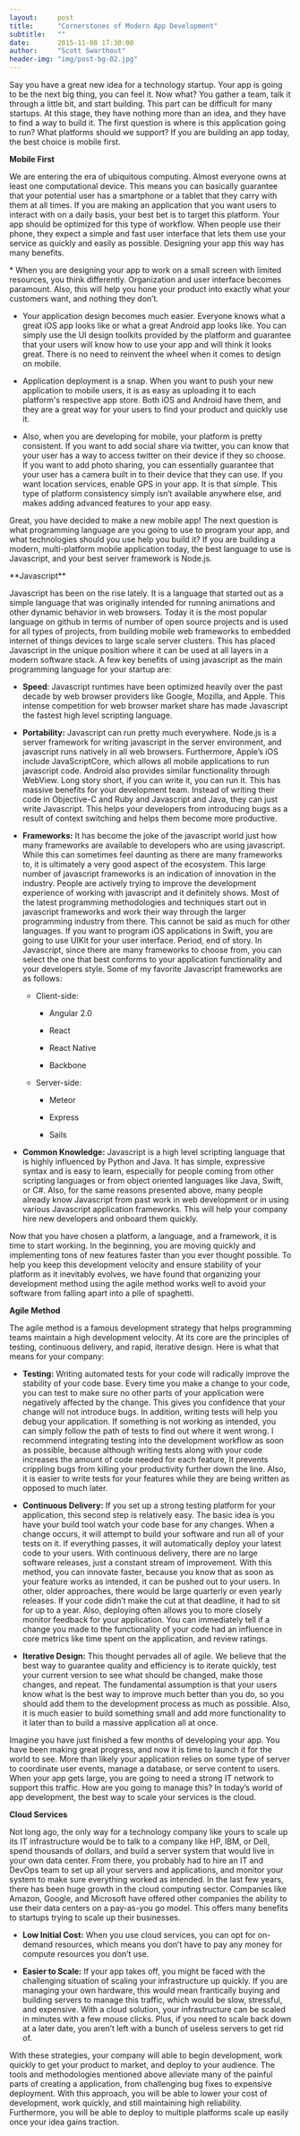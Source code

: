 ```yaml
---
layout:     post
title:      "Cornerstones of Modern App Development"
subtitle:   ""
date:       2015-11-08 17:30:00
author:     "Scott Swarthout"
header-img: "img/post-bg-02.jpg"
---
```


<p>
	Say you have a great new idea for a technology startup. Your app is going to be the next big thing, you can feel it. Now what? You gather a team, talk it through a little bit, and start building. This part can be difficult for many startups. At this stage, they have nothing more than an idea, and they have to find a way to build it. The first question is where is this application going to run? What platforms should we support? If you are building an app today, the best choice is mobile first.
  </p>

**Mobile First**
<p>
	We are entering the era of ubiquitous computing. Almost everyone owns at least one computational device. This means you can basically guarantee that your potential user has a smartphone or a tablet that they carry with them at all times. If you are making an application that you want users to interact with on a daily basis, your best bet is to target this platform. Your app should be optimized for this type of workflow. When people use their phone, they expect a simple and fast user interface that lets them use your service as quickly and easily as possible. Designing your app this way has many benefits.
</p>
* When you are designing your app to work on a small screen with limited resources, you think differently. Organization and user interface becomes paramount. Also, this will help you hone your product into exactly what your customers want, and nothing they don’t.

* Your application design becomes much easier. Everyone knows what a great iOS app looks like or what a great Android app looks like. You can simply use the UI design toolkits provided by the platform and guarantee that your users will know how to use your app and will think it looks great. There is no need to reinvent the wheel when it comes to design on mobile.

* Application deployment is a snap. When you want to push your new application to mobile users, it is as easy as uploading it to each platform's respective app store. Both iOS and Android have them, and they are a great way for your users to find your product and quickly use it.

* Also, when you are developing for mobile, your platform is pretty consistent. If you want to add social share via twitter, you can know that your user has a way to access twitter on their device if they so choose. If you want to add photo sharing, you can essentially guarantee that your user has a camera built in to their device that they can use. If you want location services, enable GPS in your app. It is that simple. This type of platform consistency simply isn’t available anywhere else, and makes adding advanced features to your app easy.

<p>
Great, you have decided to make a new mobile app! The next question is what programming language are you going to use to program your app, and what technologies should you use help you build it? If you are building a modern, multi-platform mobile application today, the best language to use is Javascript, and your best server framework is Node.js.
</p>
**Javascript**

Javascript has been on the rise lately. It is a language that started out as a simple language that was originally intended for running animations and other dynamic behavior in web browsers. Today it is the most popular language on github in terms of number of open source projects and is used for all types of projects, from building mobile web frameworks to embedded internet of things devices to large scale server clusters. This has placed Javascript in the unique position where it can be used at all layers in a modern software stack. A few key benefits of using javascript as the main programming language for your startup are:

* **Speed**: Javascript runtimes have been optimized heavily over the past decade by web browser providers like Google, Mozilla, and Apple. This intense competition for web browser market share has made Javascript the fastest high level scripting language.

* **Portability:** Javascript can run pretty much everywhere. Node.js is a server framework for writing javascript in the server environment, and javascript runs natively in all web browsers. Furthermore, Apple’s iOS include JavaScriptCore, which allows all mobile applications to run javascript code. Android also provides similar functionality through WebView. Long story short, if you can write it, you can run it. This has massive benefits for your development team. Instead of writing their code in Objective-C and Ruby and Javascript and Java, they can just write Javascript. This helps your developers from introducing bugs as a result of context switching and helps them become more productive.

* **Frameworks:** It has become the joke of the javascript world just how many frameworks are available to developers who are using javascript. While this can sometimes feel daunting as there are many frameworks to, it is ultimately a very good aspect of the ecosystem. This large number of javascript frameworks is an indication of innovation in the industry. People are actively trying to improve the development experience of working with javascript and it definitely shows. Most of the latest programming methodologies and techniques start out in javascript frameworks and work their way through the larger programming industry from there. This cannot be said as much for other languages. If you want to program iOS applications in Swift, you are going to use UIKit for your user interface. Period, end of story. In Javascript, since there are many frameworks to choose from, you can select the one that best conforms to your application functionality and your developers style. Some of my favorite Javascript frameworks are as follows:

    * Client-side:

        * Angular 2.0

        * React

        * React Native

        * Backbone

    * Server-side:

        * Meteor

        * Express

        * Sails

* **Common Knowledge:** Javascript is a high level scripting language that is highly influenced by Python and Java. It has simple, expressive syntax and is easy to learn, especially for people coming from other scripting languages or from object oriented languages like Java, Swift, or C#. Also, for the same reasons presented above, many people already know Javascript from past work in web development or in using various Javascript application frameworks. This will help your company hire new developers and onboard them quickly.

Now that you have chosen a platform, a language, and a framework, it is time to start working. In the beginning, you are moving quickly and implementing tons of new features faster than you ever thought possible. To help you keep this development velocity and ensure stability of your platform as it inevitably evolves, we have found that organizing your development method using the agile method works well to avoid your software from falling apart into a pile of spaghetti.

**Agile Method**

The agile method is a famous development strategy that helps programming teams maintain a high development velocity. At its core are the principles of testing, continuous delivery, and rapid, iterative design. Here is what that means for your company:

* **Testing:** Writing automated tests for your code will radically improve the stability of your code base. Every time you make a change to your code, you can test to make sure no other parts of your application were negatively affected by the change. This gives you confidence that your change will not introduce bugs. In addition, writing tests will help you debug your application. If something is not working as intended, you can simply follow the path of tests to find out where it went wrong. I recommend integrating testing into the development workflow as soon as possible, because although writing tests along with your code increases the amount of code needed for each feature, It prevents crippling bugs from killing your productivity further down the line. Also, it is easier to write tests for your features while they are being written as opposed to much later.

* **Continuous Delivery:** If you set up a strong testing platform for your application, this second step is relatively easy. The basic idea is you have your build tool watch your code base for any changes. When a change occurs, it will attempt to build your software and run all of your tests on it. If everything passes, it will automatically deploy your latest code to your users. With continuous delivery, there are no large software releases, just a constant stream of improvement. With this method, you can innovate faster, because you know that as soon as your feature works as intended, it can be pushed out to your users. In other, older approaches, there would be large quarterly or even yearly releases. If your code didn’t make the cut at that deadline, it had to sit for up to a year. Also, deploying often allows you to more closely monitor feedback for your application. You can immediately tell if a change you made to the functionality of your code had an influence in core metrics like time spent on the application, and review ratings.

* **Iterative Design:** This thought pervades all of agile. We believe that the best way to guarantee quality and efficiency is to iterate quickly, test your current version to see what should be changed, make those changes, and repeat. The fundamental assumption is that your users know what is the best way to improve much better than you do, so you should add them to the development process as much as possible. Also, it is much easier to build something small and add more functionality to it later than to build a massive application all at once.

Imagine you have just finished a few months of developing your app. You have been making great progress, and now it is time to launch it for the world to see. More than likely your application relies on some type of server to coordinate user events, manage a database, or serve content to users. When your app gets large, you are going to need a strong IT network to support this traffic. How are you going to manage this? In today’s world of app development, the best way to scale your services is the cloud.

**Cloud Services**

Not long ago, the only way for a technology company like yours to scale up its IT infrastructure would be to talk to a company like HP, IBM, or Dell, spend thousands of dollars, and build a server system that would live in your own data center. From there, you probably had to hire an IT and DevOps team to set up all your servers and applications, and monitor your system to make sure everything worked as intended. In the last few years, there has been huge growth in the cloud computing sector. Companies like Amazon, Google, and Microsoft have offered other companies the ability to use their data centers on a pay-as-you go model. This offers many benefits to startups trying to scale up their businesses.

* **Low Initial Cost:** When you use cloud services, you can opt for on-demand resources, which means you don’t have to pay any money for compute resources you don’t use.

* **Easier to Scale:** If your app takes off, you might be faced with the challenging situation of scaling your infrastructure up quickly. If you are managing your own hardware, this would mean frantically buying and building servers to manage this traffic, which would be slow, stressful, and expensive. With a cloud solution, your infrastructure can be scaled in minutes with a few mouse clicks. Plus, if you need to scale back down at a later date, you aren’t left with a bunch of useless servers to get rid of.

With these strategies, your company will able to begin development, work quickly to get your product to market, and deploy to your audience. The tools and methodologies mentioned above alleviate many of the painful parts of creating a application, from challenging bug fixes to expensive deployment. With this approach, you will be able to lower your cost of development, work quickly, and still maintaining high reliability. Furthermore, you will be able to deploy to multiple platforms scale up easily once your idea gains traction.
